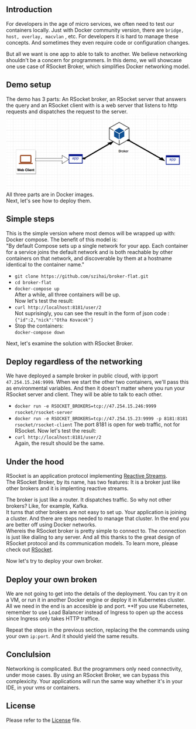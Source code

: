 

## Introduction
For developers in the age of micro services, we often need to test our containers locally. 
Just with Docker community version, there are `bridge, host, overlay, macvlan` , etc. For developers it is hard to manage these concepts. And sometimes they even require code or configuration changes. 

But all we want is one app to able to talk to another. We believe networking shouldn't be a concern for programmers.
In this demo, we will showcase one use case of RSocket Broker, which simplifies Docker networking model.

## Demo setup
The demo has 3 parts: An RSocket broker, an RSocket server that answers the query and an RSocket client with is a web server that listens to http requests and dispatches the request to the server.   
![diagram](diagram.png)
All three parts are in Docker images.   
Next, let's see how to deploy them.   

## Simple steps

This is the simple version where most demos will be wrapped up with: Docker compose. The benefit of this model is:   
"By default Compose sets up a single network for your app. Each container for a service joins the default network and is both reachable by other containers on that network, and discoverable by them at a hostname identical to the container name."   

* `git clone https://github.com/szihai/broker-flat.git`
* `cd broker-flat`
* `docker-compose up`   
After a while, all three containers will be up.        
Now let's test the result:   
* `curl http://localhost:8181/user/2`   
Not suprisingly, you can see the result in the form of json code : 
`{"id":2,"nick":"Otha Kovacek"}`   
* Stop the containers:     
`docker-compose down`

Next, let's examine the solution with RSocket Broker.

## Deploy regardless of the networking
We have deployed a sample broker in public cloud, with ip:port `47.254.15.246:9999`. When we start the other two containers, we'll pass this as environmental variables. And then it doesn't matter where you run your RSocket server and client. They will be able to talk to each other.

* `docker run -e RSOCKET_BROKERS=tcp://47.254.15.246:9999 rsocket/rsocket-server`
* `docker run -e RSOCKET_BROKERS=tcp://47.254.15.23:9999 -p 8181:8181 rsocket/rsocket-client`
The port 8181 is open for web traffic, not for RSocket.
Now let's test the result:  
* `curl http://localhost:8181/user/2`   
Again, the result should be the same.

## Under the hood
RSocket is an application protocol implementing [Reactive Streams](https://en.wikipedia.org/wiki/Reactive_Streams).    
The RSocket Broker, by its name, has two features: It is a broker just like other brokers and it is implenting reactive streams.  

The broker is just like a router. It dispatches traffic. So why not other brokers? Like, for example, Kafka.   
It turns that other brokers are not easy to set up. Your application is joining a cluster. And there are steps needed to manage that cluster. In the end you are better off using Docker networks.    
Whereis the RSocket broker is pretty simple to connect to. The connection is just like dialing to any server. And all this thanks to the great design of RSocket protocol and its communication models. To learn more, please check out [RSocket](rsocket.io/).

Now let's try to deploy your own broker.   

## Deploy your own broken
We are not going to get into the details of the deployment. You can try it on a VM, or run it in another Docker engine or deploy it in Kubernetes cluster. All we need in the end is an accesible ip and port. 
**If you use Kubernetes, remember to use Load Balancer instead of Ingress to open up the access since Ingress only takes HTTP traffice.

Repeat the steps in the previous section, replacing the the commands using your own `ip:port`. And it should yield the same results.

## Conclulsion
Networking is complicated. But the programmers only need connectivity, under mose cases. By using an RSocket Broker, we can bypass this complexicity. Your applications will run the same way whether it's in your IDE, in your vms or containers.

## License
Please refer to the [License](LICENSE) file.
